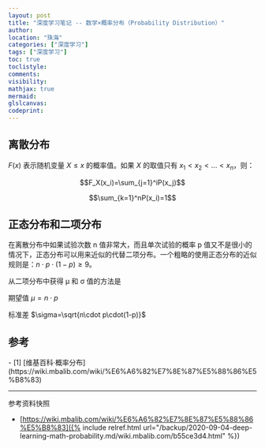 ```yaml
---
layout: post
title: "深度学习笔记 -- 数学×概率分布（Probability Distribution）"
author:
location: "珠海"
categories: ["深度学习"]
tags: ["深度学习"]
toc: true
toclistyle:
comments:
visibility:
mathjax: true
mermaid:
glslcanvas:
codeprint:
---
```



## 离散分布

$F(x)$ 表示随机变量 $X\leq x$ 的概率值。如果 $X$ 的取值只有 $x_1 < x_2 < ... < x_n$，则：

$$F_X(x_i)=\sum_{j=1}^iP(x_j)$$

$$\sum_{k=1}^nP(x_i)=1$$


## 正态分布和二项分布

在离散分布中如果试验次数 n 值非常大，而且单次试验的概率 p 值又不是很小的情况下，正态分布可以用来近似的代替二项分布。一个粗略的使用正态分布的近似规则是：$n\cdot p\cdot(1-p)\geq9$。

从二项分布中获得 μ 和 σ 值的方法是

期望值 $\mu=n\cdot p$

标准差 $\sigma=\sqrt{n\cdot p\cdot(1-p)}$


## 参考

<div id="refer-anchor-1"></div>
- [1] [维基百科·概率分布](https://wiki.mbalib.com/wiki/%E6%A6%82%E7%8E%87%E5%88%86%E5%B8%83)

<hr class='reviewline'/>
<p class='reviewtip'><script type='text/javascript' src='{% include relref.html url="/assets/reviewjs/blogs/2020-09-04-deep-learning-math-probability.md.js" %}'></script></p>
<font class='ref_snapshot'>参考资料快照</font>

- [https://wiki.mbalib.com/wiki/%E6%A6%82%E7%8E%87%E5%88%86%E5%B8%83]({% include relref.html url="/backup/2020-09-04-deep-learning-math-probability.md/wiki.mbalib.com/b55ce3d4.html" %})
